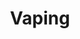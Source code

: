 ---
title: Vaping
crosslinks:
- electronic_cigarette
- DIY_eJuice
- ecigclassifieds
- DIY_classifieds
- Coilporn
- vapeitforward
- Deeper_DIY
- shitty_ecr
- VapePorn
- vaporents
- Canadian_ecigarette
- OpenPV
- ejuice_reviews
- causeWhyNotMate
- RDA
- Vaping101
- ecr_eu
- me_irl
---
